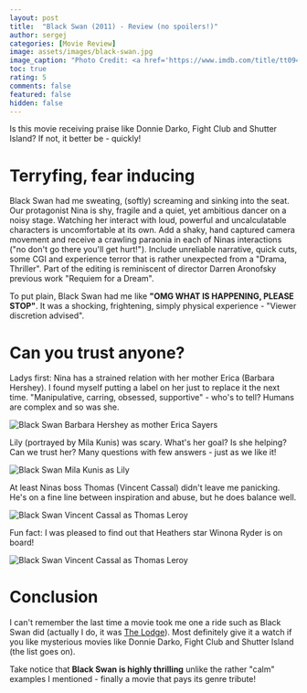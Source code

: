 ```yaml
---
layout: post
title:  "Black Swan (2011) - Review (no spoilers!)"
author: sergej
categories: [Movie Review]
image: assets/images/black-swan.jpg
image_caption: "Photo Credit: <a href='https://www.imdb.com/title/tt0947798/mediaviewer/rm4002317312' target='_blank'>IMDb</a>"
toc: true
rating: 5
comments: false
featured: false
hidden: false
---
```


Is this movie receiving praise like Donnie Darko, Fight Club and Shutter Island?
If not, it better be - quickly!

# Terryfing, fear inducing
Black Swan had me sweating, (softly) screaming and sinking into the seat.
Our protagonist Nina is shy, fragile and a quiet, yet ambitious dancer on a noisy stage.
Watching her interact with loud, powerful and uncalculatable characters is uncomfortable at its own.
Add a shaky, hand captured camera movement and receive a crawling paraonia in each of Ninas interactions ("no don't go there you'll get hurt!").
Include unreliable narrative, quick cuts, some CGI and experience terror that is rather unexpected from a "Drama, Thriller".
Part of the editing is reminiscent of director Darren Aronofsky previous work "Requiem for a Dream". 

To put plain, Black Swan had me like **"OMG WHAT IS HAPPENING, PLEASE STOP"**.
It was a shocking, frightening, simply physical experience - "Viewer discretion advised".

# Can you trust anyone?
Ladys first:
Nina has a strained relation with her mother Erica (Barbara Hershey).
I found myself putting a label on her just to replace it the next time.
"Manipulative, carring, obsessed, supportive" - who's to tell?
Humans are complex and so was she.

![Black Swan Barbara Hershey as mother Erica Sayers](/assets/images/black-swan.jpg)

Lily (portrayed by Mila Kunis) was scary.
What's her goal?
Is she helping?
Can we trust her?
Many questions with few answers - just as we like it!

![Black Swan Mila Kunis as Lily](/assets/images/black-swan.jpg)

At least Ninas boss Thomas (Vincent Cassal) didn't leave me panicking.
He's on a fine line between inspiration and abuse, but he does balance well.

![Black Swan Vincent Cassal as Thomas Leroy](/assets/images/black-swan.jpg)

Fun fact: I was pleased to find out that Heathers star Winona Ryder is on board!

![Black Swan Vincent Cassal as Thomas Leroy](/assets/images/black-swan.jpg)

# Conclusion
I can't remember the last time a movie took me one a ride such as Black Swan did (actually I do, it was [The Lodge](/blog/the-lodge-review/)).
Most definitely give it a watch if you like mysterious movies like Donnie Darko, Fight Club and Shutter Island (the list goes on).

Take notice that **Black Swan is highly thrilling** unlike the rather "calm" examples I mentioned - 
finally a movie that pays its genre tribute!